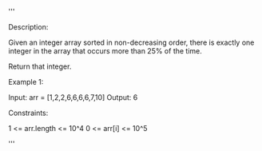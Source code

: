 '''

Description:

Given an integer array sorted in non-decreasing order, there is exactly one integer in the array that occurs more than 25% of the time.

Return that integer.

 

Example 1:

Input: arr = [1,2,2,6,6,6,6,7,10]
Output: 6
 

Constraints:

1 <= arr.length <= 10^4
0 <= arr[i] <= 10^5

'''